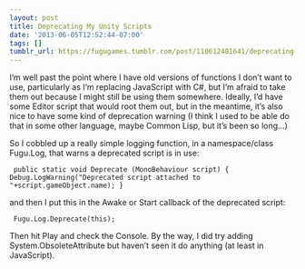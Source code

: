 ```yaml
---
layout: post
title: Deprecating My Unity Scripts
date: '2013-06-05T12:52:44-07:00'
tags: []
tumblr_url: https://fugugames.tumblr.com/post/110612481641/deprecating-my-unity-scripts
---
```

I’m well past the point where I have old versions of functions I don’t want to use, particularly as I’m replacing JavaScript with C#, but I’m afraid to take them out because I might still be using them somewhere. Ideally, I’d have some Editor script that would root them out, but in the meantime, it’s also nice to have some kind of deprecation warning (I think I used to be able do that in some other language, maybe Common Lisp, but it’s been so long…)

So I cobbled up a really simple logging function, in a namespace/class Fugu.Log, that warns a deprecated script is in use:

`
public static void Deprecate (MonoBehaviour script) {
Debug.LogWarning("Deprecated script attached to "+script.gameObject.name);
}`

and then I put this in the Awake or Start callback of the deprecated script:

`
Fugu.Log.Deprecate(this);`

Then hit Play and check the Console. By the way, I did try adding System.ObsoleteAttribute but haven’t seen it do anything (at least in JavaScript).

